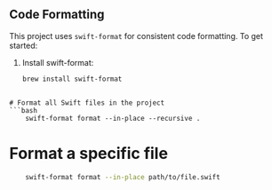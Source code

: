 ## Code Formatting

This project uses `swift-format` for consistent code formatting. To get started:

1. Install swift-format:
   ```bash
   brew install swift-format
```

# Format all Swift files in the project
```bash
	swift-format format --in-place --recursive .
```
# Format a specific file
```bash
	swift-format format --in-place path/to/file.swift
```
